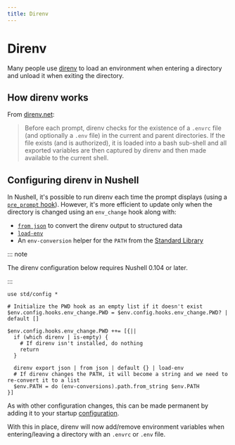 ```yaml
---
title: Direnv
---
```


# Direnv

Many people use [direnv](https://direnv.net) to load an environment when entering a directory and unload it when exiting the directory.

## How direnv works

From [direnv.net](https://direnv.net):

> Before each prompt, direnv checks for the existence of a `.envrc` file (and optionally a `.env` file) in the current and parent directories. If the file exists (and is authorized), it is loaded into a bash sub-shell and all exported variables are then captured by direnv and then made available to the current shell.

## Configuring direnv in Nushell

In Nushell, it's possible to run direnv each time the prompt displays (using a [`pre_prompt` hook](/book/hooks.html)). However, it's more efficient to update only when the directory is changed using an `env_change` hook along with:

- [`from json`](/commands/docs/from_json.md) to convert the direnv output to structured data
- [`load-env`](/commands/docs/load-env.md)
- An `env-conversion` helper for the `PATH` from the [Standard Library](/book/standard_library.md)

::: note

The direnv configuration below requires Nushell 0.104 or later.

:::

```nu
use std/config *

# Initialize the PWD hook as an empty list if it doesn't exist
$env.config.hooks.env_change.PWD = $env.config.hooks.env_change.PWD? | default []

$env.config.hooks.env_change.PWD ++= [{||
  if (which direnv | is-empty) {
    # If direnv isn't installed, do nothing
    return
  }

  direnv export json | from json | default {} | load-env
  # If direnv changes the PATH, it will become a string and we need to re-convert it to a list
  $env.PATH = do (env-conversions).path.from_string $env.PATH
}]
```

As with other configuration changes, this can be made permanent by adding it to your startup [configuration](/book/configuration.md).

With this in place, direnv will now add/remove environment variables when entering/leaving a directory with an `.envrc` or `.env` file.

